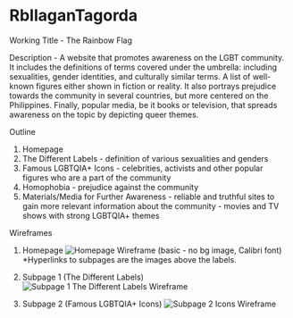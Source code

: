 # RbIlaganTagorda

Working Title - The Rainbow Flag

Description - A website that promotes awareness on the LGBT community. It includes the definitions of terms covered under the umbrella: including sexualities, gender identities, and culturally similar terms. A list of well-known figures either shown in fiction or reality. It also portrays prejudice towards the community in several countries, but more centered on the Philippines. Finally, popular media, be it books or television, that spreads awareness on the topic by depicting queer themes.

Outline
1. Homepage
2. The Different Labels - definition of various sexualities and genders
3. Famous LGBTQIA+ Icons - celebrities, activists and other popular figures who are a part of the community
4. Homophobia - prejudice against the community
5. Materials/Media for Further Awareness - reliable and truthful sites to gain more relevant information about the community
                                         - movies and TV shows with strong LGBTQIA+ themes 

Wireframes
1. Homepage
![Homepage Wireframe (basic - no bg image, Calibri font)](https://user-images.githubusercontent.com/112594540/189650436-b564316e-1ab0-415b-a154-c1cc9b1e214a.jpg)
*Hyperlinks to subpages are the images above the labels.

2. Subpage 1 (The Different Labels)
![Subpage 1 The Different Labels Wireframe](https://user-images.githubusercontent.com/112594540/190284739-1d464b67-5a4f-4bdd-997f-4f55780b32a4.png)

3. Subpage 2 (Famous LGBTQIA+ Icons)
![Subpage 2 Icons Wireframe](https://user-images.githubusercontent.com/112594540/190284263-4cf2ed75-53a0-4946-b36d-fb2140a368f8.png)



